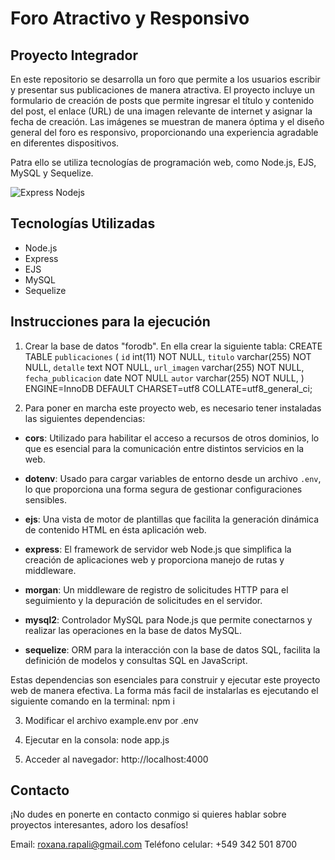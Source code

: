 # Foro Atractivo y Responsivo

## Proyecto Integrador


En este repositorio se desarrolla un foro que permite a los usuarios escribir y presentar sus publicaciones de manera atractiva. El proyecto incluye un formulario de creación de posts que permite ingresar el título y contenido del post, el enlace (URL) de una imagen relevante de internet y asignar la fecha de creación. Las imágenes se muestran de manera óptima y el diseño general del foro es responsivo, proporcionando una experiencia agradable en diferentes dispositivos.

Patra ello se utiliza tecnologías de programación web, como Node.js, EJS, MySQL y Sequelize. 

![Express Nodejs](https://miro.medium.com/v2/resize:fit:1400/1*f7ztMaMM0etsFHpEfkdiwA.png)

## Tecnologías Utilizadas
* Node.js
* Express
* EJS
* MySQL
* Sequelize

## Instrucciones para la ejecución
1. Crear la base de datos "forodb". En ella crear la siguiente tabla:
CREATE TABLE `publicaciones` (
  `id` int(11) NOT NULL,
  `titulo` varchar(255) NOT NULL,
  `detalle` text NOT NULL,
  `url_imagen` varchar(255) NOT NULL,
  `fecha_publicacion` date NOT NULL
  `autor` varchar(255) NOT NULL,
) ENGINE=InnoDB DEFAULT CHARSET=utf8 COLLATE=utf8_general_ci;

2. Para poner en marcha este proyecto web, es necesario tener instaladas las siguientes dependencias:

- **cors**: Utilizado para habilitar el acceso a recursos de otros dominios, lo que es esencial para la comunicación entre distintos servicios en la web.

- **dotenv**: Usado para cargar variables de entorno desde un archivo `.env`, lo que proporciona una forma segura de gestionar configuraciones sensibles.

- **ejs**: Una vista de motor de plantillas que facilita la generación dinámica de contenido HTML en ésta aplicación web.

- **express**: El framework de servidor web Node.js que simplifica la creación de aplicaciones web y proporciona manejo de rutas y middleware.

- **morgan**: Un middleware de registro de solicitudes HTTP para el seguimiento y la depuración de solicitudes en el servidor.

- **mysql2**: Controlador MySQL para Node.js que permite conectarnos y realizar las operaciones en la base de datos MySQL.

- **sequelize**: ORM para la interacción con la base de datos SQL, facilita la definición de modelos y consultas SQL en JavaScript.

Estas dependencias son esenciales para construir y ejecutar este proyecto web de manera efectiva. La forma más facil de instalarlas es ejecutando el siguiente comando en la terminal: npm i


3. Modificar el archivo example.env por .env

4. Ejecutar en la consola: node app.js

5. Acceder al navegador: http://localhost:4000


## Contacto
¡No dudes en ponerte en contacto conmigo si quieres hablar sobre proyectos interesantes, adoro los desafíos!

Email: roxana.rapali@gmail.com
Teléfono celular: +549 342 501 8700
